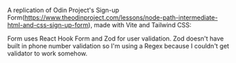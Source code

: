 A replication of Odin Project's Sign-up Form(https://www.theodinproject.com/lessons/node-path-intermediate-html-and-css-sign-up-form), made with Vite and Tailwind CSS:

Form uses React Hook Form and Zod for user validation. Zod doesn't have built in phone number validation so I'm using a Regex because I couldn't get validator to work somehow.